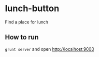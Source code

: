 lunch-button
============

Find a place for lunch

How to run
------------

`grunt server` and open [http://localhost:9000]()
